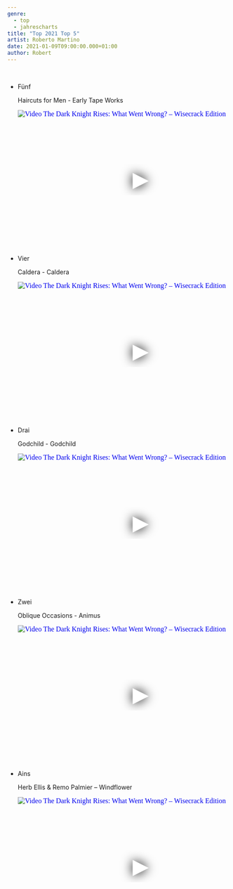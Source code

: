 ```yaml
---
genre:
  - top
  - jahrescharts
title: "Top 2021 Top 5"
artist: Roberto Martino
date: 2021-01-09T09:00:00.000+01:00
author: Robert
---
```

<br>

<ul class="video-list">
<li class="video-list">
<p class="list-title">Fünf</p>
<p class="list-subtitle">Haircuts for Men - Early Tape Works</p>

<div class="video-container">
    <iframe
      width="560"
      height="315"
      src="https://www.youtube.com/embed/sVBMjmq7fR8"
      srcdoc="<style>*{padding:0;margin:0;overflow:hidden}html,body{height:100%}img,span{position:absolute;width:100%;top:0;bottom:0;margin:auto}span{height:1.5em;text-align:center;font:48px/1.5 sans-serif;color:white;text-shadow:0 0 0.5em black}</style><a 
             href=https://www.youtube.com/embed/sVBMjmq7fR8?autoplay=1><img src=https://img.youtube.com/vi/sVBMjmq7fR8/hqdefault.jpg alt='Video The Dark Knight Rises: What Went Wrong? – Wisecrack Edition'><span>▶</span></a>"
      frameborder="0"
      allow="accelerometer; autoplay; encrypted-media; gyroscope; picture-in-picture"
      allowfullscreen
  ></iframe>
</div>
</li>



<li class="video-list">
<p class="list-title">Vier</p>
<p class="list-subtitle">Caldera - Caldera</p>

<div class="video-container">
    <iframe
      width="560"
      height="315"
      src="https://www.youtube.com/embed/iI1Zkj46Tzc"
      srcdoc="<style>*{padding:0;margin:0;overflow:hidden}html,body{height:100%}img,span{position:absolute;width:100%;top:0;bottom:0;margin:auto}span{height:1.5em;text-align:center;font:48px/1.5 sans-serif;color:white;text-shadow:0 0 0.5em black}</style><a 
             href=https://www.youtube.com/embed/iI1Zkj46Tzc?autoplay=1><img src=https://img.youtube.com/vi/iI1Zkj46Tzc/hqdefault.jpg alt='Video The Dark Knight Rises: What Went Wrong? – Wisecrack Edition'><span>▶</span></a>"
      frameborder="0"
      allow="accelerometer; autoplay; encrypted-media; gyroscope; picture-in-picture"
      allowfullscreen
  ></iframe>
</div>
</li>


<li class="video-list">
<p class="list-title">Drai</p>
<p class="list-subtitle">Godchild - Godchild</p>

<div class="video-container">
    <iframe
      width="560"
      height="315"
      src="https://www.youtube.com/embed/f2ylDfjMJeU"
      srcdoc="<style>*{padding:0;margin:0;overflow:hidden}html,body{height:100%}img,span{position:absolute;width:100%;top:0;bottom:0;margin:auto}span{height:1.5em;text-align:center;font:48px/1.5 sans-serif;color:white;text-shadow:0 0 0.5em black}</style><a 
             href=https://www.youtube.com/embed/f2ylDfjMJeU?autoplay=1><img src=https://img.youtube.com/vi/f2ylDfjMJeU/hqdefault.jpg alt='Video The Dark Knight Rises: What Went Wrong? – Wisecrack Edition'><span>▶</span></a>"
      frameborder="0"
      allow="accelerometer; autoplay; encrypted-media; gyroscope; picture-in-picture"
      allowfullscreen
  ></iframe>
</div>
</li>


<li class="video-list">
<p class="list-title">Zwei</p>
<p class="list-subtitle">Oblique Occasions - Animus</p>

<div class="video-container">
    <iframe
      width="560"
      height="315"
      src="https://www.youtube.com/embed/QnKF5EqLFbg"
      srcdoc="<style>*{padding:0;margin:0;overflow:hidden}html,body{height:100%}img,span{position:absolute;width:100%;top:0;bottom:0;margin:auto}span{height:1.5em;text-align:center;font:48px/1.5 sans-serif;color:white;text-shadow:0 0 0.5em black}</style><a 
             href=https://www.youtube.com/embed/QnKF5EqLFbg?autoplay=1><img src=https://img.youtube.com/vi/QnKF5EqLFbg/hqdefault.jpg alt='Video The Dark Knight Rises: What Went Wrong? – Wisecrack Edition'><span>▶</span></a>"
      frameborder="0"
      allow="accelerometer; autoplay; encrypted-media; gyroscope; picture-in-picture"
      allowfullscreen
  ></iframe>
</div>
</li>


<li class="video-list">
<p class="list-title">Ains</p>
<p class="list-subtitle">Herb Ellis & Remo Palmier – Windflower</p>

<div class="video-container">
    <iframe
      width="560"
      height="315"
      src="https://www.youtube.com/embed/fAi7IeJG-6Y"
      srcdoc="<style>*{padding:0;margin:0;overflow:hidden}html,body{height:100%}img,span{position:absolute;width:100%;top:0;bottom:0;margin:auto}span{height:1.5em;text-align:center;font:48px/1.5 sans-serif;color:white;text-shadow:0 0 0.5em black}</style><a 
             href=https://www.youtube.com/embed/fAi7IeJG-6Y?autoplay=1><img src=https://img.youtube.com/vi/fAi7IeJG-6Y/hqdefault.jpg alt='Video The Dark Knight Rises: What Went Wrong? – Wisecrack Edition'><span>▶</span></a>"
      frameborder="0"
      allow="accelerometer; autoplay; encrypted-media; gyroscope; picture-in-picture"
      allowfullscreen
  ></iframe>
</div>
</li>



</ul>
<br>